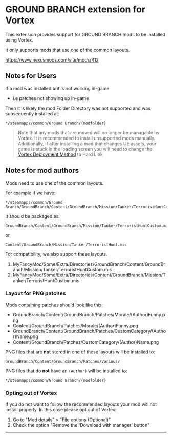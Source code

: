 # GROUND BRANCH extension for Vortex

This extension provides support for GROUND BRANCH mods to be installed using Vortex.

It only supports mods that use one of the common layouts.

https://www.nexusmods.com/site/mods/412


## Notes for Users 

If a mod was installed but is not working in-game 
- i.e patches not showing up in-game

Then it is likely the mod Folder Directory was not supported and was subsequently installed at:

    */steamapps/common/Ground Branch/{modfolder}

>Note that any mods that are moved will no longer be managable by Vortex. It is recommended to install unsupported mods manually. Additionally, if after installing a mod that changes UE assets, your game is stuck in the loading screen you will need to change the [Vortex Deployment Method](https://wiki.nexusmods.com/index.php/Deployment_Methods) to Hard Link



## Notes for mod authors

Mods need to use one of the common layouts.

For example if we have:

    */steamapps/common/Ground Branch/GroundBranch/Content/GroundBranch/Mission/Tanker/TerroristHuntCustom.mis

It should be packaged as:

    GroundBranch/Content/GroundBranch/Mission/Tanker/TerroristHuntCustom.mis

or

    Content/GroundBranch/Mission/Tanker/TerroristHunt.mis

For compatibility, we also support these layouts.

1. MyFancyMod/Some/Extra/Directories/GroundBranch/Content/GroundBranch/Mission/Tanker/TerroristHuntCustom.mis
2. MyFancyMod/Some/Extra/Directories/Content/GroundBranch/Mission/Tanker/TerroristHuntCustom.mis

### Layout for PNG patches

Mods containing patches should look like this:

* GroundBranch/Content/GroundBranch/Patches/Morale/(Author)Funny.png
* Content/GroundBranch/Patches/Morale/(Author)Funny.png
* GroundBranch/Content/GroundBranch/Patches/CustomCategory/(Author)Name.png
* Content/GroundBranch/Patches/CustomCategory/(Author)Name.png

PNG files that are **not** stored in one of these layouts will be
installed to:

    GroundBranch/Content/GroundBranch/Patches/Various/

PNG files that do **not** have an `(Author)` will be installed to:

    */steamapps/common/Ground Branch/{modfolder} 



### Opting out of Vortex

If you do not want to follow the recommended layouts your mod will not
install properly. In this case please opt out of Vortex:

1. Go to "Mod details" > "File options (Optional)" 
2. Check the option "Remove the 'Download with manager' button" 

---



